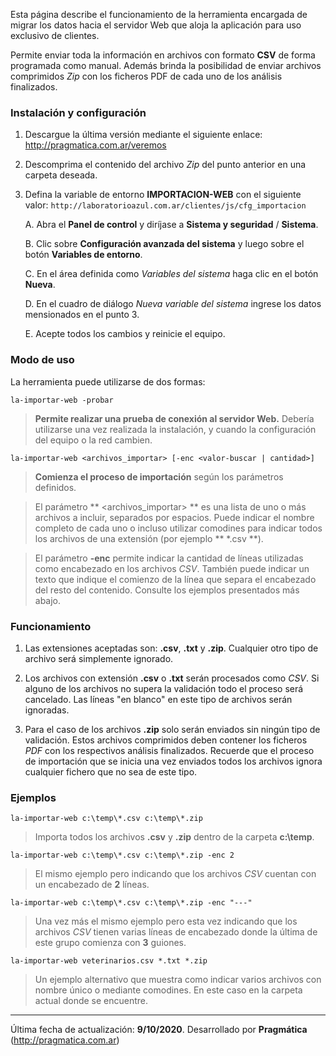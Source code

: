 Esta página describe el funcionamiento de la herramienta encargada de migrar los datos hacia el servidor Web que aloja la aplicación para uso exclusivo de clientes.

Permite enviar toda la información en archivos con formato **CSV** de forma programada como manual. Además brinda la posibilidad de enviar archivos comprimidos *Zip* con los ficheros PDF de cada uno de los análisis finalizados.

### Instalación y configuración

1.    Descargue la última versión mediante el siguiente enlace: http://pragmatica.com.ar/veremos

2.    Descomprima el contenido del archivo *Zip* del punto anterior en una carpeta deseada.

3.    Defina la variable de entorno **IMPORTACION-WEB** con el siguiente valor: `http://laboratorioazul.com.ar/clientes/js/cfg_importacion`

        A.    Abra el **Panel de control** y diríjase a **Sistema y seguridad** / **Sistema**.

        B.    Clic sobre **Configuración avanzada del sistema** y luego sobre el botón **Variables de entorno**.

        C.    En el área definida como *Variables del sistema* haga clic en el botón **Nueva**.

        D.    En el cuadro de diálogo *Nueva variable del sistema* ingrese los datos mensionados en el punto 3.

        E.    Acepte todos los cambios y reinicie el equipo.


### Modo de uso

La herramienta puede utilizarse de dos formas:

```
la-importar-web -probar
```
> **Permite realizar una prueba de conexión al servidor Web.** Debería utilizarse una vez realizada la instalación, y cuando la configuración del equipo o la red cambien.

```
la-importar-web <archivos_importar> [-enc <valor-buscar | cantidad>]
```

> **Comienza el proceso de importación** según los parámetros definidos.

> El parámetro ** <archivos_importar> ** es una lista de uno o más archivos a incluir, separados por espacios. Puede indicar el nombre completo de cada uno o incluso utilizar comodines para indicar todos los archivos de una extensión (por ejemplo ** \*.csv **).

> El parámetro **-enc** permite indicar la cantidad de líneas utilizadas como encabezado en los archivos *CSV*. También puede indicar un texto que indique el comienzo de la línea que separa el encabezado del resto del contenido. Consulte los ejemplos presentados más abajo.


### Funcionamiento

1.    Las extensiones aceptadas son: **.csv**, **.txt** y **.zip**. Cualquier otro tipo de archivo será simplemente ignorado.

2.    Los archivos con extensión **.csv** o **.txt** serán procesados como *CSV*. Si alguno de los archivos no supera la validación todo el proceso será cancelado. Las líneas "en blanco" en este tipo de archivos serán ignoradas.

3.    Para el caso de los archivos **.zip** solo serán enviados sin ningún tipo de validación. Estos archivos comprimidos deben contener los ficheros *PDF* con los respectivos análisis finalizados. Recuerde que el proceso de importación que se inicia una vez enviados todos los archivos ignora cualquier fichero que no sea de este tipo.

### Ejemplos

```
la-importar-web c:\temp\*.csv c:\temp\*.zip
```

> Importa todos los archivos **.csv** y **.zip** dentro de la carpeta **c:\temp**.

```
la-importar-web c:\temp\*.csv c:\temp\*.zip -enc 2
```

> El mismo ejemplo pero indicando que los archivos *CSV* cuentan con un encabezado de **2** líneas.

```
la-importar-web c:\temp\*.csv c:\temp\*.zip -enc "---"
```

> Una vez más el mismo ejemplo pero esta vez indicando que los archivos *CSV* tienen varias líneas de encabezado donde la última de este grupo comienza con **3** guiones.

```
la-importar-web veterinarios.csv *.txt *.zip
```

> Un ejemplo alternativo que muestra como indicar varios archivos con nombre único o mediante comodines. En este caso en la carpeta actual donde se encuentre.

---

Última fecha de actualización: **9/10/2020**. Desarrollado por **Pragmática** (http://pragmatica.com.ar)

